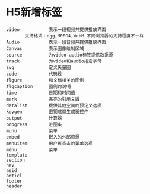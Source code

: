 # H5新增标签

    video           表示一段视频并提供播放界面
           支持格式：ogg,MPEG4,WebM 不同浏览器的支持程度不一样
    Audio           表示一段音频并提供播放界面
    Canvas          表示图像绘制区域
    source          为video audio标签提供数据源
    track           为video和audio指定字母
    svg             定义矢量图
    code            代码段
    flgure          和文档相关的图例
    flgcaption      图例的说明
    time            日期和时间值
    mark            高亮的引用文版
    datalist        提供其他空间的预定义选项
    keygen          密钥成都生成器控件
    output          计算器
    progress        进图条
    munu            菜单
    embed           嵌入的外部资源
    menuitem        用户可点击的菜单选项
    menu            菜单
    template    
    section
    nav
    asid
    articl
    footer
    header
